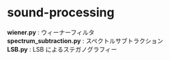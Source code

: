 # sound-processing
<strong>wiener.py</strong> : ウィーナーフィルタ<br>
  <strong>spectrum_subtraction.py</strong> : スペクトルサブトラクション<br>
  <strong>LSB.py</strong> : LSB によるステガノグラフィー
